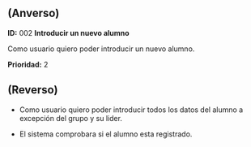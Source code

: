## (**Anverso**)

**ID:** 002 **Introducir un nuevo  alumno**

Como usuario quiero poder introducir un nuevo  alumno.

**Prioridad:** 2

## (**Reverso**)

+ Como usuario quiero poder introducir todos los datos del alumno a excepción del grupo y su lider.

+ El sistema comprobara si el alumno esta registrado.
